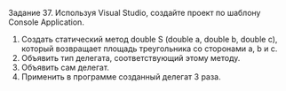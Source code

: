 Задание 37. Используя Visual Studio, создайте проект по шаблону Console Application.
1.	Создать статический метод double  S (double  a, double b, double c), который возвращает площадь треугольника со сторонами a, b и c.
2.	Объявить тип делегата, соответствующий этому методу.
3.	Объявить сам делегат.
4.	Применить в программе созданный делегат 3 раза.

